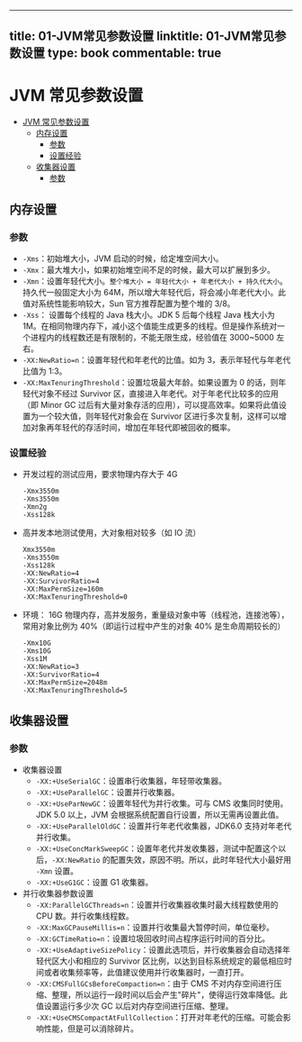 
---
title: 01-JVM常见参数设置
linktitle: 01-JVM常见参数设置
type: book
commentable: true
---

# JVM 常见参数设置

<!-- TOC -->

- [JVM 常见参数设置](#jvm-常见参数设置)
    - [内存设置](#内存设置)
        - [参数](#参数)
        - [设置经验](#设置经验)
    - [收集器设置](#收集器设置)
        - [参数](#参数-1)

<!-- /TOC -->

## 内存设置

### 参数

- `-Xms`：初始堆大小，JVM 启动的时候，给定堆空间大小。
- `-Xmx`：最大堆大小，如果初始堆空间不足的时候，最大可以扩展到多少。
- `-Xmn`：设置年轻代大小。`整个堆大小 = 年轻代大小 + 年老代大小 + 持久代大小`。持久代一般固定大小为 64M，所以增大年轻代后，将会减小年老代大小。此值对系统性能影响较大，Sun 官方推荐配置为整个堆的 3/8。
- `-Xss`： 设置每个线程的 Java 栈大小。JDK 5 后每个线程 Java 栈大小为 1M。在相同物理内存下，减小这个值能生成更多的线程。但是操作系统对一个进程内的线程数还是有限制的，不能无限生成，经验值在 3000~5000 左右。
- `-XX:NewRatio=n`：设置年轻代和年老代的比值。如为 3，表示年轻代与年老代比值为 1:3。
- `-XX:MaxTenuringThreshold`：设置垃圾最大年龄。如果设置为 0 的话，则年轻代对象不经过 Survivor 区，直接进入年老代。对于年老代比较多的应用（即 Minor GC 过后有大量对象存活的应用），可以提高效率。如果将此值设置为一个较大值，则年轻代对象会在 Survivor 区进行多次复制，这样可以增加对象再年轻代的存活时间，增加在年轻代即被回收的概率。

### 设置经验

- 开发过程的测试应用，要求物理内存大于 4G

	```
	-Xmx3550m
	-Xms3550m 
	-Xmn2g
	-Xss128k
	```

- 高并发本地测试使用，大对象相对较多（如 IO 流）

	```
	Xmx3550m
	-Xms3550m
	-Xss128k
	-XX:NewRatio=4
	-XX:SurvivorRatio=4
	-XX:MaxPermSize=160m
	-XX:MaxTenuringThreshold=0
	```

- 环境： 16G 物理内存，高并发服务，重量级对象中等（线程池，连接池等），常用对象比例为 40%（即运行过程中产生的对象 40% 是生命周期较长的）

	```
	-Xmx10G
	-Xms10G
	-Xss1M
	-XX:NewRatio=3
	-XX:SurvivorRatio=4 
	-XX:MaxPermSize=2048m
	-XX:MaxTenuringThreshold=5
	```



## 收集器设置

### 参数

- 收集器设置
	- `-XX:+UseSerialGC`：设置串行收集器，年轻带收集器。
	- `-XX:+UseParallelGC`：设置并行收集器。
	- `-XX:+UseParNewGC`：设置年轻代为并行收集。可与 CMS 收集同时使用。JDK 5.0 以上，JVM 会根据系统配置自行设置，所以无需再设置此值。
	- `-XX:+UseParallelOldGC`：设置并行年老代收集器，JDK6.0 支持对年老代并行收集。
	- `-XX:+UseConcMarkSweepGC`：设置年老代并发收集器，测试中配置这个以后，`-XX:NewRatio` 的配置失效，原因不明。所以，此时年轻代大小最好用 `-Xmn` 设置。
	- `-XX:+UseG1GC`：设置 G1 收集器。
- 并行收集器参数设置
	- `-XX:ParallelGCThreads=n`：设置并行收集器收集时最大线程数使用的 CPU 数。并行收集线程数。
	- `-XX:MaxGCPauseMillis=n`：设置并行收集最大暂停时间，单位毫秒。
	- `-XX:GCTimeRatio=n`：设置垃圾回收时间占程序运行时间的百分比。
	- `-XX:+UseAdaptiveSizePolicy`：设置此选项后，并行收集器会自动选择年轻代区大小和相应的 Survivor 区比例，以达到目标系统规定的最低相应时间或者收集频率等，此值建议使用并行收集器时，一直打开。
	- `-XX:CMSFullGCsBeforeCompaction=n`：由于 CMS 不对内存空间进行压缩、整理，所以运行一段时间以后会产生"碎片"，使得运行效率降低。此值设置运行多少次 GC 以后对内存空间进行压缩、整理。
	- `-XX:+UseCMSCompactAtFullCollection`：打开对年老代的压缩。可能会影响性能，但是可以消除碎片。






    